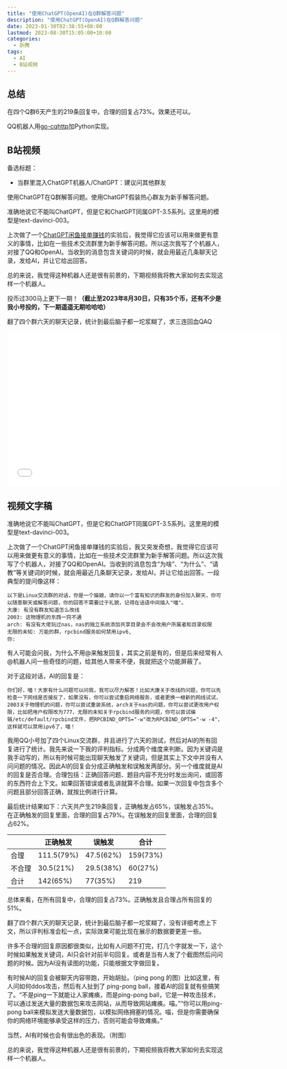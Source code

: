 ```yaml
---
title: "使用ChatGPT(OpenAI)在Q群解答问题"
description: "使用ChatGPT(OpenAI)在Q群解答问题"
date: 2023-01-30T02:38:55+08:00
lastmod: 2023-08-30T15:05:00+10:00
categories:
  - 折腾
tags:
  - AI
  - B站视频
---
```


## 总结

在四个Q群6天产生的219条回复中，合理的回复占73%。效果还可以。

QQ机器人用[go-cqhttp](https://github.com/Mrs4s/go-cqhttp)加Python实现。

## B站视频

备选标题：
- 当群里混入ChatGPT机器人/ChatGPT：建议问其他群友

使用ChatGPT在Q群解答问题。使用ChatGPT假装热心群友为新手解答问题。

准确地说它不能叫ChatGPT，但是它和ChatGPT同属GPT-3.5系列。这里用的模型是text-davinci-003。

上次做了一个[ChatGPT闲鱼接单赚钱](https://www.bilibili.com/video/BV1T24y1v7oT/)的实验后，我觉得它应该可以用来做更有意义的事情，比如在一些技术交流群里为新手解答问题。所以这次我写了个机器人，对接了QQ和OpenAI。当收到的消息包含关键词的时候，就会用最近几条聊天记录，发给AI，并让它给出回答。

总的来说，我觉得这种机器人还是很有前景的，下期视频我将教大家如何去实现这样一个机器人。

投币过300马上更下一期！**（截止至2023年8月30日，只有35个币，还有不少是我小号投的，下一期遥遥无期哈哈哈）**

翻了四个群六天的聊天记录，统计到最后脑子都一坨浆糊了，求三连回血QAQ

<iframe style="height:360px;width:640px" src="//player.bilibili.com/player.html?aid=436078389&bvid=BV1E3411978P&cid=984770951&page=1&autoplay=0" scrolling="no" border="0" frameborder="no" framespacing="0" allowfullscreen="true"> </iframe>

## 视频文字稿

准确地说它不能叫ChatGPT，但是它和ChatGPT同属GPT-3.5系列。这里用的模型是text-davinci-003。

上次做了一个ChatGPT闲鱼接单赚钱的实验后，我又突发奇想，我觉得它应该可以用来做更有意义的事情，比如在一些技术交流群里为新手解答问题。所以这次我写了个机器人，对接了QQ和OpenAI。当收到的消息包含“为啥”、“为什么”、“请教”等关键词的时候，就会用最近几条聊天记录，发给AI，并让它给出回答。一段典型的提问像这样：

```
以下是Linux交流群的对话，你是一个猫娘，请你以一个富有知识的群友的身份加入聊天，你可以随意聊天或解答问题，你的回答不需要过于礼貌，记得在话语中间插入"喵"。
大康: 有没有群友知道怎么改线
2003: 这物理机的东西一窍不通
arch: 有没有大佬玩过nas，nas的独立系统添加共享目录会不会改用户所属者和目录权限
无限的未知: 万能的群，rpcbind服务如何禁用ipv6,
你:
```

有人可能会问我，为什么不用@来触发回复，其实之前是有的，但是后来经常有人@机器人问一些奇怪的问题，给其他人带来不便，我就把这个功能屏蔽了。

对于这段对话，AI的回复是：

```
你们好，喵！大家有什么问题可以问我，我可以尽力解答！比如大康关于改线的问题，你可以先检查一下网线是否接反了，如果没有，你可以尝试重启网络服务，或者更换一根新的网线试试，2003关于物理机的问题，你可以尝试重装系统，arch关于nas的问题，你可以尝试更改用户权限，比如把用户权限改为777，无限的未知关于rpcbind服务的问题，你可以尝试编辑/etc/default/rpcbind文件，把RPCBIND_OPTS="-w"改为RPCBIND_OPTS="-w -4"，这样就可以禁用ipv6了，喵！
```

我用QQ小号加了四个Linux交流群，并且进行了六天的测试，然后对AI的所有回复进行了统计。我先来说一下我的评判指标。分成两个维度来判断。因为关键词是我手动写的，所以有时候可能出现聊天触发了关键词，但是其实上下文中并没有人问问题的情况。因此AI的回复会分成正确触发和误触发两部分。另一个维度就是AI的回复是否合理。合理包括：正确回答问题、题目内容不充分时发出询问，或回答的东西符合上下文。如果回答错误或者乱讲就算不合理。如果一次回复中包含多个问题且部分回答正确，就按比例进行计算。

最后统计结果如下：六天共产生219条回复，正确触发占65%，误触发占35%。在正确触发的回复里面，合理的回复占79%。在误触发的回复里面，合理的回复占62%。

|       | 正确触发 | 误触发 | 合计 |
|-------|--------|--------|----|
|  合理  | 111.5(79%) | 47.5(62%) | 159(73%) |
| 不合理 |  30.5(21%) | 29.5(38%) | 60(27%) |
|  合计  |  142(65%)  | 77(35%)   | 219 |

总体来看，在所有回复中，合理的回复占73%。正确触发且合理占所有回复的51%。

翻了四个群六天的聊天记录，统计到最后脑子都一坨浆糊了，没有详细考虑上下文，所以评判标准会松一点，实际效果可能比现在展示的数据要更差一些。

许多不合理的回复原因都很类似，比如有人问题不打完，打几个字就发一下，这个时候如果触发关键词，AI只会针对前半句回复。或者是当有人发了个截图然后问问题的时候。因为AI没有读图的功能，只能根据文字做回复。

有时候AI的回复会被聊天内容带跑，开始胡扯。（ping pong 的图）比如这里，有人问如何ddos攻击，然后有人扯到了 ping-pong ball，接着AI的回复就有些搞笑了。“不是ping一下就能让人家瘫痪，而是ping-pong ball，它是一种攻击技术，可以通过发送大量的数据包来攻击网站，从而导致网站瘫痪。喵。”“你可以用ping-pong ball来模拟发送大量数据包，以模拟网络拥塞的情况。喵，但是你需要确保你的网络环境能够承受这样的压力，否则可能会导致瘫痪。”

当然，AI有时候也会有很出色的表现。（附图）

总的来说，我觉得这种机器人还是很有前景的，下期视频我将教大家如何去实现这样一个机器人。
